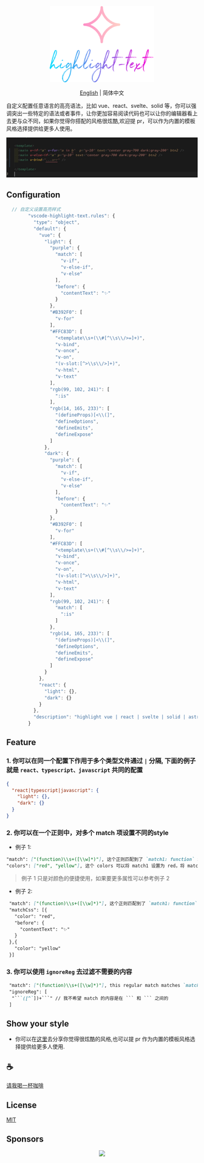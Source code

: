 <p align="center">
<img height="200" src="./icon.png" alt="vscode-highlight-text">
</p>
<p align="center"> <a href="./README.md">English</a> | 简体中文</p>

自定义配置任意语言的高亮语法，比如 vue、react、svelte、solid 等，你可以强调突出一些特定的语法或者事件，让你更加容易阅读代码也可以让你的编辑器看上去更与众不同，如果你觉得你搭配的风格很炫酷,欢迎提 pr，可以作为内置的模板风格选择提供给更多人使用。

![demo](/assets/demo.jpg)

## Configuration
```typescript
  // 自定义设置高亮样式
        "vscode-highlight-text.rules": {
          "type": "object",
          "default": {
            "vue": {
              "light": {
                "purple": {
                  "match": [
                    "v-if",
                    "v-else-if",
                    "v-else"
                  ],
                  "before": {
                    "contentText": "✨"
                  }
                },
                "#B392F0": [
                  "v-for"
                ],
                "#FFC83D": [
                  "<template\\s+(\\#[^\\s\\/>=]+)",
                  "v-bind",
                  "v-once",
                  "v-on",
                  "(v-slot:[^>\\s\\/>]+)",
                  "v-html",
                  "v-text"
                ],
                "rgb(99, 102, 241)": [
                  ":is"
                ],
                "rgb(14, 165, 233)": [
                  "(defineProps)[<\\(]",
                  "defineOptions",
                  "defineEmits",
                  "defineExpose"
                ]
              },
              "dark": {
                "purple": {
                  "match": [
                    "v-if",
                    "v-else-if",
                    "v-else"
                  ],
                  "before": {
                    "contentText": "✨"
                  }
                },
                "#B392F0": [
                  "v-for"
                ],
                "#FFC83D": [
                  "<template\\s+(\\#[^\\s\\/>=]+)",
                  "v-bind",
                  "v-once",
                  "v-on",
                  "(v-slot:[^>\\s\\/>]+)",
                  "v-html",
                  "v-text"
                ],
                "rgb(99, 102, 241)": {
                  "match": [
                    ":is"
                  ]
                },
                "rgb(14, 165, 233)": [
                  "(defineProps)[<\\(]",
                  "defineOptions",
                  "defineEmits",
                  "defineExpose"
                ]
              }
            },
            "react": {
              "light": {},
              "dark": {}
            }
          },
          "description": "highlight vue | react | svelte | solid | astro | ... style"
        }
```

## Feature

### 1. 你可以在同一个配置下作用于多个类型文件通过 `|` 分隔, 下面的例子就是 `react、typescript、javascript` 共同的配置

```json
{
  "react|typescript|javascript": {
    "light": {},
    "dark": {}
  }
}
```

### 2. 你可以在一个正则中，对多个 match 项设置不同的style

 - 例子 1:

  ```md
  "match": ["(function)\\s+([\\w]*)"], 这个正则匹配到了 `match1: function` 和 `match2: functionName`
  "colors": ["red", "yellow"], 这个 colors 可以将 match1 设置为 red，将 match2 设置为 yellow
  ```
  > 例子 1 只是对颜色的便捷使用，如果要更多属性可以参考例子 2

 - 例子 2:

 ```md
  "match": ["(function)\\s+([\\w]*)"], 这个正则匹配到了 `match1: function` 和 `match2: functionName`
  "matchCss": [{
    "color": "red",
    "before": {
      "contentText": "✨"
    }
  },{
    "color": "yellow"
  }]
  ```

### 3. 你可以使用 `ignoreReg` 去过滤不需要的内容
  ```md
   "match": ["(function)\\s+([\\w]*)"], this regular match matches `match1: function` and `match2: functionName`
   "ignoreReg": [
    "```([^`])+```" // 我不希望 match 的内容是在 ``` 和 ``` 之间的
   ]
   ```

## Show your style

- 你可以在[这里](https://github.com/Simon-He95/vscode-highlight-text/issues/5)去分享你觉得很炫酷的风格,也可以提 pr 作为内置的模板风格选择提供给更多人使用.

## :coffee:

[请我喝一杯咖啡](https://github.com/Simon-He95/sponsor)

## License

[MIT](./license)

## Sponsors

<p align="center">
  <a href="https://cdn.jsdelivr.net/gh/Simon-He95/sponsor/sponsors.svg">
    <img src="https://cdn.jsdelivr.net/gh/Simon-He95/sponsor/sponsors.png"/>
  </a>
</p>
